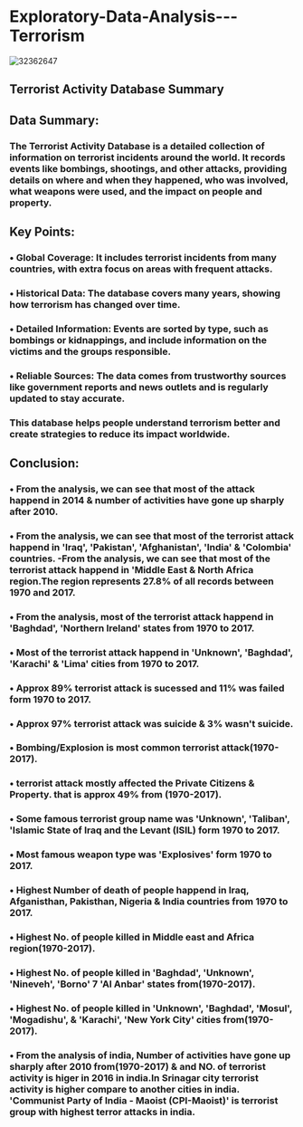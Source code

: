 #                                                                Exploratory-Data-Analysis---Terrorism
![32362647](https://github.com/user-attachments/assets/a90b1942-8a62-487d-862f-063cfd87d922)

## Terrorist Activity Database Summary
## Data Summary:
### The Terrorist Activity Database is a detailed collection of information on terrorist incidents around the world. It records events like bombings, shootings, and other attacks, providing details on where and when they happened, who was involved, what weapons were used, and the impact on people and property.
## Key Points:
### •	Global Coverage: It includes terrorist incidents from many countries, with extra focus on areas with frequent attacks.
### •	Historical Data: The database covers many years, showing how terrorism has changed over time.
### •	Detailed Information: Events are sorted by type, such as bombings or kidnappings, and include information on the victims and the groups responsible.
### •	Reliable Sources: The data comes from trustworthy sources like government reports and news outlets and is regularly updated to stay accurate.
### This database helps people understand terrorism better and create strategies to reduce its impact worldwide.
## Conclusion:
### •	From the analysis, we can see that most of the attack happend in 2014 & number of activities have gone up sharply after 2010.
### •	From the analysis, we can see that most of the terrorist attack happend in 'Iraq', 'Pakistan', 'Afghanistan', 'India' & 'Colombia' countries. -From the analysis, we can see that most of the terrorist attack happend in 'Middle East & North Africa region.The region represents 27.8% of all records between 1970 and 2017.
### •	From the analysis, most of the terrorist attack happend in 'Baghdad', 'Northern Ireland' states from 1970 to 2017.
### •	Most of the terrorist attack happend in 'Unknown', 'Baghdad', 'Karachi' & 'Lima' cities from 1970 to 2017.
### •	Approx 89% terrorist attack is sucessed and 11% was failed form 1970 to 2017.
### •	Approx 97% terrorist attack was suicide & 3% wasn't suicide.
### •	Bombing/Explosion is most common terrorist attack(1970-2017).
### •	terrorist attack mostly affected the Private Citizens & Property. that is approx 49% from (1970-2017).
### •	Some famous terrorist group name was 'Unknown', 'Taliban', 'Islamic State of Iraq and the Levant (ISIL) form 1970 to 2017.
### •	Most famous weapon type was 'Explosives' form 1970 to 2017.
### •	Highest Number of death of people happend in Iraq, Afganisthan, Pakisthan, Nigeria & India countries from 1970 to 2017.
### •	Highest No. of people killed in Middle east and Africa region(1970-2017).
### •	Highest No. of people killed in 'Baghdad', 'Unknown', 'Nineveh', 'Borno' 7 'Al Anbar' states from(1970-2017).
### •	Highest No. of people killed in 'Unknown', 'Baghdad', 'Mosul', 'Mogadishu', & 'Karachi', 'New York City' cities from(1970-2017).
### •	From the analysis of india, Number of activities have gone up sharply after 2010 from(1970-2017) & and NO. of terrorist activity is higer in 2016 in india.In Srinagar city terrorist activity is higher compare to another cities in india. 'Communist Party of India - Maoist (CPI-Maoist)' is terrorist group with highest terror attacks in india.
